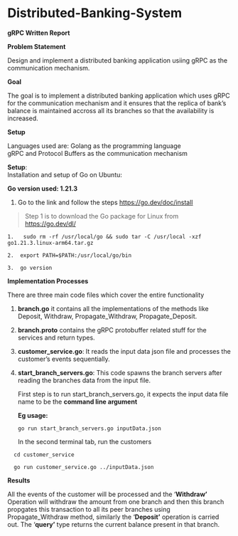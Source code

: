 # Distributed-Banking-System

**gRPC Written Report**

**Problem Statement**

Design and implement a distributed banking application usiing gRPC as
the communication mechanism.

**Goal**

The goal is to implement a distributed banking application which uses
gRPC for the communication mechanism and it ensures that the replica of
bank’s balance is maintained accross all its branches so that the
availability is increased.

**Setup**

Languages used are: Golang as the programming language  
gRPC and Protocol Buffers as the communication mechanism

**Setup**:  
Installation and setup of Go on Ubuntu:

**Go version used: 1.21.3**

1.  Go to the link and follow the steps
    [<u>https://go.dev/doc/install</u>](https://go.dev/doc/install) 

> Step 1 is to download the Go package for Linux from
> [<u>https://go.dev/dl/</u>](https://go.dev/dl/) 
```
1.   sudo rm -rf /usr/local/go && sudo tar -C /usr/local -xzf go1.21.3.linux-arm64.tar.gz

2.  export PATH=$PATH:/usr/local/go/bin

3.  go version
```
**Implementation Processes**

There are three main code files which cover the entire functionality

1.  **branch.go** it contains all the implementations of the methods
    like Deposit, Withdraw, Propagate_Withdraw, Propagate_Deposit.

2.  **branch.proto** contains the gRPC protobuffer related stuff for the
    services and return types.

3.  **customer_service.go**: It reads the input data json file and
    processes the customer’s events sequentially.

4.  **start_branch_servers.go**: This code spawns the branch servers
    after reading the branches data from the input file.

    First step is to run start_branch_servers.go, it expects the input
    data file name to be the **command line argument**

    **Eg usage:**
    ```
    go run start_branch_servers.go inputData.json
    ```

    In the second terminal tab, run the customers
  ```
    cd customer_service

    go run customer_service.go ../inputData.json
```
**Results**

All the events of the customer will be processed and the ‘**Withdraw’**
Operation will withdraw the amount from one branch and then this branch
propgates this transaction to all its peer branches using
Propagate_Withdraw method, similarly the ‘**Deposit’** operation is
carried out. The ‘**query’** type returns the current balance present in
that branch.
